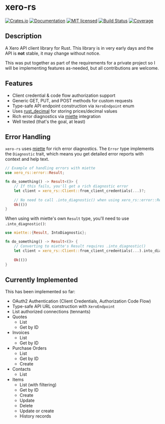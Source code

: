 # xero-rs

[![Crates.io][crates-badge]][crates-url]
[![Documentation][docs-badge]][docs-url]
[![MIT licensed][mit-badge]][mit-url]
[![Build Status][actions-badge]][actions-url]
[![Coverage][codecov-badge]][codecov-url]

[crates-badge]: https://img.shields.io/crates/v/xero-rs.svg
[crates-url]: https://crates.io/crates/xero-rs
[docs-badge]: https://docs.rs/xero-rs/badge.svg
[docs-url]: https://docs.rs/xero-rs
[mit-badge]: https://img.shields.io/badge/license-MIT-blue.svg
[mit-url]: LICENSE
[actions-badge]: https://github.com/slickbench/xero-rs/actions/workflows/tests.yml/badge.svg
[actions-url]: https://github.com/slickbench/xero-rs/actions/workflows/tests.yml
[codecov-badge]: https://codecov.io/gh/slickbench/xero-rs/branch/main/graph/badge.svg?token=INFT14K6KW
[codecov-url]: https://codecov.io/gh/slickbench/xero-rs

## Description

A Xero API client library for Rust. This library is in very early days and the API is **not** stable, it may change without notice.

This was put together as part of the requirements for a private project so I will be implementing features as-needed, but all contributions are welcome.

## Features

- Client credential & code flow authorization support
- Generic GET, PUT, and POST methods for custom requests
- Type-safe API endpoint construction via `XeroEndpoint` enum
- Uses [rust_decimal](https://github.com/paupino/rust-decimal) for storing prices/decimal values
- Rich error diagnostics via [miette](https://github.com/zkat/miette) integration
- Well tested (that's the goal, at least)

## Error Handling

`xero-rs` uses [miette](https://github.com/zkat/miette) for rich error diagnostics. The `Error` type implements the `Diagnostic` trait, which means you get detailed error reports with context and help text.

```rust
// Example of handling errors with miette
use xero_rs::error::Result;

fn do_something() -> Result<()> {
    // If this fails, you'll get a rich diagnostic error
    let client = xero_rs::Client::from_client_credentials(...)?;
    
    // No need to call .into_diagnostic() when using xero_rs::error::Result
    Ok(())
}
```

When using with miette's own `Result` type, you'll need to use `.into_diagnostic()`:

```rust
use miette::{Result, IntoDiagnostic};

fn do_something() -> Result<()> {
    // Converting to miette's Result requires .into_diagnostic()
    let client = xero_rs::Client::from_client_credentials(...).into_diagnostic()?;
    
    Ok(())
}
```

## Currently Implemented

This has been implemented so far:

- OAuth2 Authentication (Client Credentials, Authorization Code Flow)
- Type-safe API URL construction with `XeroEndpoint`
- List authorized connections (tennants)
- Quotes
  - List
  - Get by ID
- Invoices
  - List
  - Get by ID
- Purchase Orders
  - List
  - Get by ID
  - Create
- Contacts
  - List
- Items
  - List (with filtering)
  - Get by ID
  - Create
  - Update
  - Delete
  - Update or create
  - History records
